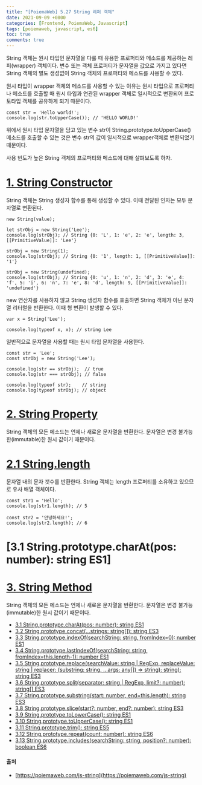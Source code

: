 ```yaml
---
title: "[PoiemaWeb] 5.27 String 레퍼 객체"
date: 2021-09-09 +0800
categories: [Frontend, PoiemaWeb, Javascript]
tags: [poiemaweb, javascript, es6]
toc: true
comments: true
---
```


String 객체는 원시 타입인 문자열을 다룰 때 유용한 프로퍼티와 메소드를 제공하는 레퍼(wrapper) 객체이다. 변수 또는 객체 프로퍼티가 문자열을 값으로 가지고 있다면 String 객체의 별도 생성없이 String 객체의 프로퍼티와 메소드를 사용할 수 있다.

원시 타입이 wrapper 객체의 메소드를 사용할 수 있는 이유는 원시 타입으로 프로퍼티나 메소드를 호출할 때 원시 타입과 연관된 wrapper 객체로 일시적으로 변환되어 프로토타입 객체를 공유하게 되기 때문이다.

~~~
const str = 'Hello world!';
console.log(str.toUpperCase()); // 'HELLO WORLD!'
~~~

위에서 원시 타입 문자열을 담고 있는 변수 str이 String.prototype.toUpperCase() 메소드를 호출할 수 있는 것은 변수 str의 값이 일시적으로 wrapper객체로 변환되었기 때문이다.

사용 빈도가 높은 String 객체의 프로퍼티와 메소드에 대해 살펴보도록 하자.

# [1. String Constructor](https://poiemaweb.com/js-string#1-string-constructor)
String 객체는 String 생성자 함수를 통해 생성할 수 있다. 이때 전달된 인자는 모두 문자열로 변환된다.

~~~
new String(value);
~~~

~~~
let strObj = new String('Lee');
console.log(strObj); // String {0: 'L', 1: 'e', 2: 'e', length: 3, [[PrimitiveValue]]: 'Lee'}

strObj = new String(1);
console.log(strObj); // String {0: '1', length: 1, [[PrimitiveValue]]: '1'}

strObj = new String(undefined);
console.log(strObj); // String {0: 'u', 1: 'n', 2: 'd', 3: 'e', 4: 'f', 5: 'i', 6: 'n', 7: 'e', 8: 'd', length: 9, [[PrimitiveValue]]: 'undefined'}
~~~

new 연산자를 사용하지 않고 String 생성자 함수를 호출하면 String 객체가 아닌 문자열 리터럴을 반환한다. 이때 형 변환이 발생할 수 있다.

~~~
var x = String('Lee');

console.log(typeof x, x); // string Lee
~~~

일반적으로 문자열을 사용할 때는 원시 타입 문자열을 사용한다.

~~~
const str = 'Lee';
const strObj = new String('Lee');

console.log(str == strObj);  // true
console.log(str === strObj); // false

console.log(typeof str);    // string
console.log(typeof strObj); // object
~~~

# [2. String Property](https://poiemaweb.com/js-string#3-string-method)
String 객체의 모든 메소드는 언제나 새로운 문자열을 반환한다. 문자열은 변경 불가능한(immutable)한 원시 값이기 때문이다.

# [2.1 String.length](https://poiemaweb.com/js-string#21-stringlength)
문자열 내의 문자 갯수를 반환한다. String 객체는 length 프로퍼티를 소유하고 있으므로 유사 배열 객체이다.

~~~
const str1 = 'Hello';
console.log(str1.length); // 5

const str2 = '안녕하세요!';
console.log(str2.length); // 6
~~~

# [3.1 String.prototype.charAt(pos: number): string ES1]

# [3. String Method](https://poiemaweb.com/js-string#3-string-method)
String 객체의 모든 메소드는 언제나 새로운 문자열을 반환한다. 문자열은 변경 불가능(immutable)한 원시 값이기 때문이다.

- [3.1 String.prototype.charAt(pos: number): string ES1](https://poiemaweb.com/js-string#31-stringprototypecharatpos-number-string-es1)
- [3.2 String.prototype.concat(…strings: string[]): string ES3](https://poiemaweb.com/js-string#32-stringprototypeconcatstrings-string-string-es3)
- [3.3 String.prototype.indexOf(searchString: string, fromIndex=0): number ES1](https://poiemaweb.com/js-string#33-stringprototypeindexofsearchstring-string-fromindex0-number-es1)
- [3.4 String.prototype.lastIndexOf(searchString: string, fromIndex=this.length-1): number ES1](https://poiemaweb.com/js-string#34-stringprototypelastindexofsearchstring-string-fromindexthislength-1-number-es1)
- [3.5 String.prototype.replace(searchValue: string | RegExp, replaceValue: string | replacer: (substring: string, …args: any[]) => string): string): string ES3](https://poiemaweb.com/js-string#35-stringprototypereplacesearchvalue-string--regexp-replacevalue-string--replacer-substring-string-args-any--string-string-string-es3)
- [3.6 String.prototype.split(separator: string | RegExp, limit?: number): string[] ES3](https://poiemaweb.com/js-string#36-stringprototypesplitseparator-string--regexp-limit-number-string-es3)
- [3.7 String.prototype.substring(start: number, end=this.length): string ES3](https://poiemaweb.com/js-string#37-stringprototypesubstringstart-number-endthislength-string-es3)
- [3.8 String.prototype.slice(start?: number, end?: number): string ES3](https://poiemaweb.com/js-string#38-stringprototypeslicestart-number-end-number-string-es3)
- [3.9 String.prototype.toLowerCase(): string ES1](https://poiemaweb.com/js-string#39-stringprototypetolowercase-string-es1)
- [3.10 String.prototype.toUpperCase(): string ES1](https://poiemaweb.com/js-string#310-stringprototypetouppercase-string-es1)
- [3.11 String.prototype.trim(): string ES5](https://poiemaweb.com/js-string#311-stringprototypetrim-string-es5)
- [3.12 String.prototype.repeat(count: number): string ES6](https://poiemaweb.com/js-string#312-stringprototyperepeatcount-number-string-es6)
- [3.13 String​.prototype​.includes(searchString: string, position?: number): boolean ES6](https://poiemaweb.com/js-string#312-stringprototyperepeatcount-number-string-es6)

#### 출처
- [https://poiemaweb.com/js-string](https://poiemaweb.com/js-string)